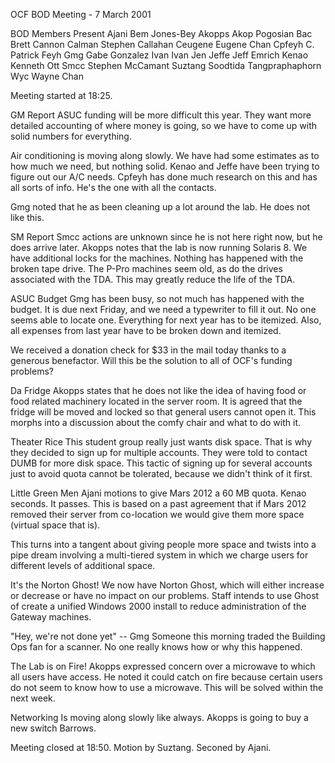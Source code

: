 OCF BOD Meeting - 7 March 2001

BOD Members Present
Ajani   Bem Jones-Bey
Akopps  Akop Pogosian
Bac     Brett Cannon
Calman  Stephen Callahan
Ceugene Eugene Chan
Cpfeyh  C. Patrick Feyh
Gmg     Gabe Gonzalez
Ivan    Ivan Jen
Jeffe   Jeff Emrich
Kenao   Kenneth Ott
Smcc    Stephen McCamant
Suztang Soodtida Tangpraphaphorn
Wyc     Wayne Chan

Meeting started at 18:25.

GM Report
ASUC funding will be more difficult this year.  They want more detailed
accounting of where money is going, so we have to come up with solid numbers
for everything.

Air conditioning is moving along slowly.  We have had some estimates as to
how much we need, but nothing solid.  Kenao and Jeffe have been trying to
figure out our A/C needs. Cpfeyh has done much research on this and has all
sorts of info.  He's the one with all the contacts.

Gmg noted that he as been cleaning up a lot around the lab.  He does not
like this.

SM Report
Smcc actions are unknown since he is not here right now, but he does arrive
later.  Akopps notes that the lab is now running Solaris 8.  We have
additional locks for the machines.  Nothing has happened with the broken
tape drive.  The P-Pro machines seem old, as do the drives associated with
the TDA.  This may greatly reduce the life of the TDA.

ASUC Budget
Gmg has been busy, so not much has happened with the budget.  It is due next
Friday, and we need a typewriter to fill it out.  No one seems able to
locate one.  Everything for next year has to be itemized. Also, all expenses
from last year have to be broken down and itemized.

We received a donation check for $33 in the mail today thanks to a generous
benefactor.  Will this be the solution to all of OCF's funding problems?

Da Fridge
Akopps states that he does not like the idea of having food or food related
machinery located in the server room.  It is agreed that the fridge will be
moved and locked so that general users cannot open it.  This morphs into a
discussion about the comfy chair and what to do with it.

Theater Rice
This student group really just wants disk space.  That is why they decided
to sign up for multiple accounts.  They were told to contact DUMB for more
disk space.  This tactic of signing up for several accounts just to avoid
quota cannot be tolerated, because we didn't think of it first.

Little Green Men
Ajani motions to give Mars 2012 a 60 MB quota.  Kenao seconds.  It passes.
This is based on a past agreement that if Mars 2012 removed their server
from co-location we would give them more space (virtual space that is).

This turns into a tangent about giving people more space and twists into a
pipe dream involving a multi-tiered system in which we charge users for
different levels of additional space.

It's the Norton Ghost!
We now have Norton Ghost, which will either increase or decrease or have no
impact on our problems.  Staff intends to use Ghost of create a unified
Windows 2000 install to reduce administration of the Gateway machines.

"Hey, we're not done yet" -- Gmg
Someone this morning traded the Building Ops fan for a scanner.  No one
really knows how or why this happened.

The Lab is on Fire!
Akopps expressed concern over a microwave to which all users have access.
He noted it could catch on fire because certain users do not seem to know
how to use a microwave.  This will be solved within the next week.

Networking
Is moving along slowly like always.  Akopps is going to buy a new switch
Barrows.

Meeting closed at 18:50.  Motion by Suztang.  Seconed by Ajani.



